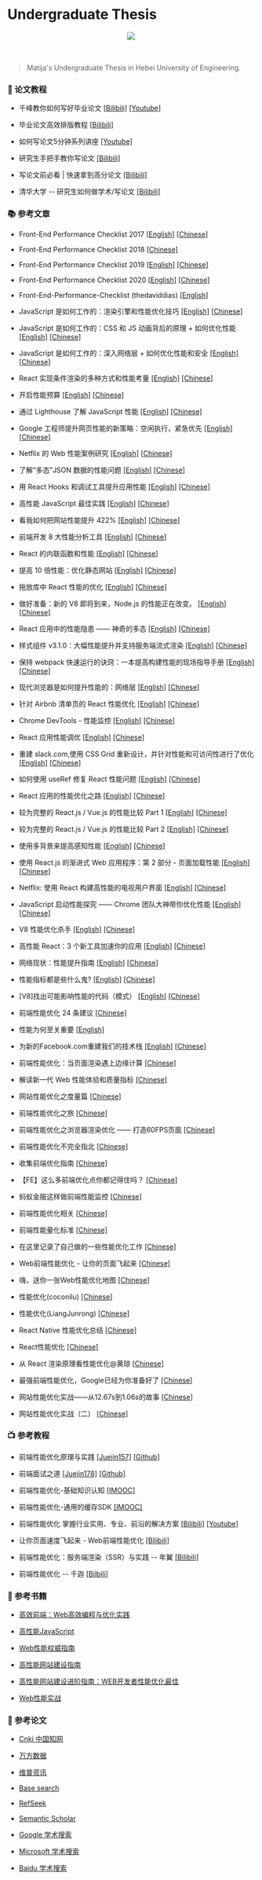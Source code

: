 # Undergraduate Thesis

<div align=center><img src="https://xn--wcso9o.xn--fiqs8s/images/e03ddd16cfb61df8a67107afb4166024.jpg"/></div>

<br>
<br>

> Matija's Undergraduate Thesis in Hebei University of Engineering.

### 📰 论文教程

 - 千峰教你如何写好毕业论文 [[Bilibili]](https://www.bilibili.com/video/BV1Gb411g73P) [[Youtube]](https://www.youtube.com/playlist?list=PLwDQt7s1o9J7hn46H0aA6Io0fNV9q5ddk)
 
 - 毕业论文高效排版教程 [[Bilibili]](https://www.bilibili.com/video/BV1hJ41157nT)
 
 - 如何写论文5分钟系列讲座 [[Youtube]](https://www.youtube.com/playlist?list=PLCv-pdXpV6AgnZJd7AcaitvOrgwXbVF9a)
 
 - 研究生手把手教你写论文 [[Bilibili]](https://www.bilibili.com/video/BV1KJ411R7Y8)
 
 - 写论文前必看 | 快速拿到高分论文 [[Bilibili]](https://www.bilibili.com/video/BV13J41197yK)
 
 - 清华大学 -- 研究生如何做学术/写论文 [[Bilibili]](https://www.bilibili.com/video/BV1vE411J7mG)


### 📚 参考文章

 - Front-End Performance Checklist 2017 [[English]](https://www.smashingmagazine.com/2016/12/front-end-performance-checklist-2017-pdf-pages/) [[Chinese]](https://mp.weixin.qq.com/s/g4_XfZR81_L29G2q3ue4aw)
 
 - Front-End Performance Checklist 2018 [[Chinese]](https://github.com/xitu/gold-miner/blob/master/TODO/front-end-performance-checklist-2018-1.md)
 
 - Front-End Performance Checklist 2019 [[English]](https://www.smashingmagazine.com/2019/01/front-end-performance-checklist-2019-pdf-pages/) [[Chinese]](https://github.com/xitu/gold-miner/blob/master/TODO1/front-end-performance-checklist-2019-pdf-pages-1.md)

 - Front-End Performance Checklist 2020 [[English]](https://www.smashingmagazine.com/2020/01/front-end-performance-checklist-2020-pdf-pages/) [[Chinese]](https://mp.weixin.qq.com/s/rPnRfsIlGwAZIm2yNAdUzg)
 
 - Front-End-Performance-Checklist (thedaviddias)  [[English]](https://github.com/thedaviddias/Front-End-Performance-Checklist)
 
 - JavaScript 是如何工作的：渲染引擎和性能优化技巧 [[English]](https://blog.sessionstack.com/how-javascript-works-the-rendering-engine-and-tips-to-optimize-its-performance-7b95553baeda?gi=c780592644ad) [[Chinese]](https://github.com/xitu/gold-miner/blob/master/TODO1/how-javascript-works-the-rendering-engine-and-tips-to-optimize-its-performance.md)
 
 - JavaScript 是如何工作的：CSS 和 JS 动画背后的原理 + 如何优化性能 [[English]](https://blog.sessionstack.com/how-javascript-works-under-the-hood-of-css-and-js-animations-how-to-optimize-their-performance-db0e79586216) [[Chinese]](https://github.com/xitu/gold-miner/blob/master/TODO1/how-javascript-works-under-the-hood-of-css-and-js-animations-how-to-optimize-their-performance.md)

 - JavaScript 是如何工作的：深入网络层 + 如何优化性能和安全 [[English]](https://blog.sessionstack.com/how-javascript-works-inside-the-networking-layer-how-to-optimize-its-performance-and-security-f71b7414d34c) [[Chinese]](https://github.com/xitu/gold-miner/blob/master/TODO1/how-javascript-works-inside-the-networking-layer-how-to-optimize-its-performance-and-security.md)

 - React 实现条件渲染的多种方式和性能考量 [[English]](https://blog.logrocket.com/conditional-rendering-in-react-c6b0e5af381e/) [[Chinese]](https://github.com/xitu/gold-miner/blob/master/TODO1/conditional-rendering-in-react.md)

 - 开启性能预算 [[English]](https://medium.com/@addyosmani/start-performance-budgeting-dabde04cf6a3) [[Chinese]](https://github.com/xitu/gold-miner/blob/master/TODO1/start-performance-budgeting.md)
 - 通过 Lighthouse 了解 JavaScript 性能 [[English]](https://dev.to/addyosmani/shine-a-light-on-javascript-performance-with-lighthouse-1opf) [[Chinese]](https://github.com/xitu/gold-miner/blob/master/TODO1/shine-a-light-on-javascript-performance-with-lighthouse-1opf.md)
 - Google 工程师提升网页性能的新策略：空闲执行，紧急优先 [[English]](https://philipwalton.com/articles/idle-until-urgent/?utm_source=mybridge&utm_medium=blog&utm_campaign=read_more) [[Chinese]](https://github.com/xitu/gold-miner/blob/master/TODO1/idle-until-urgent.md)

 - Netflix 的 Web 性能案例研究 [[English]](https://medium.com/dev-channel/a-netflix-web-performance-case-study-c0bcde26a9d9) [[Chinese]](https://github.com/xitu/gold-miner/blob/master/TODO1/a-netflix-web-performance-case-study.md)

 - 了解“多态”JSON 数据的性能问题 [[English]](https://medium.com/wolfram-developers/understanding-a-performance-issue-with-polymorphic-json-data-e7e4cd079be0) [[Chinese]](https://github.com/xitu/gold-miner/blob/master/TODO1/understanding-a-performance-issue-with-polymorphic-json-data.md)
 
 - 用 React Hooks 和调试工具提升应用性能 [[English]](https://medium.com/clever-franke/increase-your-apps-performance-with-react-hooks-and-the-react-dev-tools-bfa67e72299c) [[Chinese]](https://github.com/xitu/gold-miner/blob/master/TODO1/increase-your-apps-performance-with-react-hooks-and-the-react-dev-tools.md)

 - 高性能 JavaScript 最佳实践 [[English]](https://levelup.gitconnected.com/performant-javascript-best-practices-c5a49a357e46) [[Chinese]](https://github.com/xitu/gold-miner/blob/master/TODO1/performant-javascript-best-practices.md)
 
 - 看我如何把网站性能提升 422% [[English]](https://blog.bitsrc.io/how-i-increased-our-web-performance-by-422-84e4997132ff) [[Chinese]](https://github.com/xitu/gold-miner/blob/master/article/2020/how-i-increased-our-web-performance-by-422.md)

 - 前端开发 8 大性能分析工具 [[English]](https://blog.bitsrc.io/performance-analysis-tools-for-front-end-development-a7b3c1488876) [[Chinese]](https://github.com/xitu/gold-miner/blob/master/article/2020/performance-analysis-tools-for-front-end-development.md)
 
 - React 的内联函数和性能 [[English]](https://cdb.reacttraining.com/react-inline-functions-and-performance-bdff784f5578) [[Chinese]](https://github.com/xitu/gold-miner/blob/master/TODO1/react-inline-functions-and-performance.md)
 
 - 提高 10 倍性能：优化静态网站 [[English]](https://hackernoon.com/optimizing-a-static-site-d5ab6899f249) [[Chinese]](https://github.com/xitu/gold-miner/blob/master/TODO1/optimizing-a-static-site.md)
 
 - 拖放库中 React 性能的优化 [[English]](https://medium.com/@alexandereardon/dragging-react-performance-forward-688b30d40a33) [[Chinese]](https://github.com/xitu/gold-miner/blob/master/TODO/dragging-react-performance-forward.md)
 
 - 做好准备：新的 V8 即将到来，Node.js 的性能正在改变。 [[English]](https://medium.com/the-node-js-collection/get-ready-a-new-v8-is-coming-node-js-performance-is-changing-46a63d6da4de) [[Chinese]](https://github.com/xitu/gold-miner/blob/master/TODO/get-ready-a-new-v8-is-coming-node-js-performance-is-changing.md)
 
 - React 应用中的性能隐患 —— 神奇的多态 [[English]](https://medium.com/@bmeurer/surprising-polymorphism-in-react-applications-63015b50abc) [[Chinese]](https://github.com/xitu/gold-miner/blob/master/TODO/surprising-polymorphism-in-react-applications.md)
 
 - 样式组件 v3.1.0：大幅性能提升并支持服务端流式渲染 [[English]](https://medium.com/styled-components/v3-1-0-such-perf-wow-many-streams-c45c434dbd03) [[Chinese]](https://github.com/xitu/gold-miner/blob/master/TODO/v3-1-0-such-perf-wow-many-streams.md)
 
 - 保持 webpack 快速运行的诀窍：一本提高构建性能的现场指导手册 [[English]](https://slack.engineering/keep-webpack-fast-a-field-guide-for-better-build-performance-f56a5995e8f1) [[Chinese]](https://github.com/xitu/gold-miner/blob/master/TODO/keep-webpack-fast-a-field-guide-for-better-build-performance.md)
 
 - 现代浏览器是如何提升性能的：网络层 [[English]](https://blog.sessionstack.com/how-modern-web-browsers-accelerate-performance-the-networking-layer-f6efaf7bfcf4) [[Chinese]](https://github.com/xitu/gold-miner/blob/master/TODO/how-modern-web-browsers-accelerate-performance-the-networking-layer.md)

 - 针对 Airbnb 清单页的 React 性能优化 [[English]](https://medium.com/airbnb-engineering/recent-web-performance-fixes-on-airbnb-listing-pages-6cd8d93df6f4) [[Chinese]](https://github.com/xitu/gold-miner/blob/master/TODO/recent-web-performance-fixes-on-airbnb-listing-pages.md)
 
 - Chrome DevTools - 性能监控 [[English]](https://hospodarets.com/chrome-devtools-performance-monitor?utm_source=SitePoint&utm_medium=email&utm_campaign=Versioning) [[Chinese]](https://github.com/xitu/gold-miner/blob/master/TODO/chrome-devtools-performance-monitor.md)
 
 - React 应用性能调优 [[English]](https://codeburst.io/performance-tuning-a-react-application-f480f46dc1a2) [[Chinese]](https://github.com/xitu/gold-miner/blob/master/TODO/performance-tuning-a-react-application.md)
 
 - 重建 slack.com,使用 CSS Grid 重新设计，并针对性能和可访问性进行了优化 [[English]](https://slack.engineering/rebuilding-slack-com-b124c405c193) [[Chinese]](https://github.com/xitu/gold-miner/blob/master/TODO/rebuilding-slack-com.md)
 
 - 如何使用 useRef 修复 React 性能问题 [[English]](https://medium.com/better-programming/how-to-useref-to-fix-react-performance-issues-4d92a8120c09) [[Chinese]](https://github.com/xitu/gold-miner/blob/master/article/2020/how-to-useref-to-fix-react-performance-issues.md)
 
 - React 应用的性能优化之路 [[English]](http://gold.xitu.io/entry/574574102b51e900697b3817) [[Chinese]](https://github.com/xitu/gold-miner/blob/master/TODO/performance-optimisations-for-react-applications.md)
 
 - 较为完整的 React.js / Vue.js 的性能比较 Part 1 [[English]](https://engineering.footballradar.com/from-a-react-point-of-vue-comparing-reactjs-to-vuejs-for-dynamic-tabular-data/) [[Chinese]](https://github.com/datablestorm/gold-miner/blob/master/TODO/from-a-react-point-of-vue-comparing-reactjs-to-vuejs-for-dynamic-tabular-data.md)
 
 - 较为完整的 React.js / Vue.js 的性能比较 Part 2 [[English]](https://engineering.footballradar.com/a-fairer-vue-of-react-comparing-react-to-vue-for-dynamic-tabular-data-part-2/) [[Chinese]](https://github.com/xitu/gold-miner/blob/master/TODO/a-fairer-vue-of-react-comparing-react-to-vue-for-dynamic-tabular-data-part-2.md)
 
 - 使用多背景来提高感知性能 [[English]](http://csswizardry.com/2016/10/improving-perceived-performance-with-multiple-background-images/) [[Chinese]](https://github.com/xitu/gold-miner/blob/master/TODO/improving-perceived-performance-with-multiple-background-images.md)
 
 - 使用 React.js 的渐进式 Web 应用程序：第 2 部分 - 页面加载性能 [[English]](https://medium.com/@addyosmani/progressive-web-apps-with-react-js-part-2-page-load-performance-33b932d97cf2#.o0f4vf64s) [[Chinese]](https://juejin.cn/post/6844903454591172622)
 
 - Netflix: 使用 React 构建高性能的电视用户界面 [[English]](http://techblog.netflix.com/2017/01/crafting-high-performance-tv-user.html) [[Chinese]](https://github.com/xitu/gold-miner/blob/master/TODO/crafting-high-performance-tv-user.md)
 
 - JavaScript 启动性能探究 —— Chrome 团队大神带你优化性能 [[English]](https://medium.com/reloading/javascript-start-up-performance-69200f43b201#.f2ifedbt2) [[Chinese]](https://github.com/xitu/gold-miner/blob/master/TODO/javascript-start-up-performance.md)
 
 - V8 性能优化杀手 [[English]](https://github.com/petkaantonov/bluebird/wiki/Optimization-killers) [[Chinese]](https://juejin.cn/post/6844903486077812743)
 
 - 高性能 React：3 个新工具加速你的应用 [[English]](https://medium.freecodecamp.org/make-react-fast-again-tools-and-techniques-for-speeding-up-your-react-app-7ad39d3c1b82)
 [[Chinese]](https://github.com/xitu/gold-miner/blob/master/TODO/make-react-fast-again-tools-and-techniques-for-speeding-up-your-react-app.md)
 
 - 网络现状：性能提升指南 [[English]](https://medium.com/@fox/talk-the-state-of-the-web-3e12f8e413b3) [[Chinese]](https://github.com/xitu/gold-miner/blob/master/TODO/talk-the-state-of-the-web.md)
 
 - 性能指标都是些什么鬼? [[English]](https://codeburst.io/performance-metrics-whats-this-all-about-1128461ad6b) [[Chinese]](https://github.com/xitu/gold-miner/blob/master/TODO/performance-metrics-whats-this-all-about.md)
 
 - [V8]找出可能影响性能的代码（模式） [[English]](https://www.netguru.co/blog/tracing-patterns-hinder-performance) [[Chinese]](https://github.com/xitu/gold-miner/blob/master/TODO/tracing-patterns-hinder-performance.md)
 
 - 前端性能优化 24 条建议 [[Chinese]](https://segmentfault.com/a/1190000022205291)
 
 - 性能为何至关重要 [[English]](https://web.dev/why-speed-matters/)
 
 - 为新的Facebook.com重建我们的技术栈 [[English]](https://engineering.fb.com/2020/05/08/web/facebook-redesign/) [[Chinese]](https://www.yuque.com/docs/share/6aee9dd5-da3f-462b-b4bd-caec0ec6f60e)
 
 - 前端性能优化：当页面渲染遇上边缘计算 [[Chinese]](https://developer.aliyun.com/article/762599)
 
 - 解读新一代 Web 性能体验和质量指标 [[Chinese]](https://juejin.cn/post/6844904168591736846)
 
 - 网站性能优化之度量篇 [[Chinese]](https://blog.liyaodong.com/posts/website-performance-metrics/)
 
 - 前端性能优化之旅 [[Chinese]](https://alienzhou.github.io/fe-performance-journey/)
 
 - 前端性能优化之浏览器渲染优化 —— 打造60FPS页面 [[Chinese]](https://github.com/fi3ework/blog/issues/9)
 
 - 前端性能优化不完全指北 [[Chinese]](https://github.com/SunshowerC/blog/issues/9)
 
 - 收集前端优化指南 [[Chinese]](https://github.com/vue3/vue3-News/issues/8)
 
 - 【FE】这么多前端优化点你都记得住吗？ [[Chinese]](https://github.com/zwwill/blog/issues/1)
 
 - 蚂蚁金服这样做前端性能监控 [[Chinese]](https://github.com/ricosmall/mirror/issues/9)
 
 - 前端性能优化相关 [[Chinese]](https://github.com/wy-ei/notebook/issues/34)
 
 - 前端性能量化标准 [[Chinese]](https://github.com/frontend9/fe9-library/issues/7)
 
 - 在这里记录了自己做的一些性能优化工作 [[Chinese]](https://github.com/leoyb/web-performance-optimization)
 
 - Web前端性能优化 - 让你的页面飞起来 [[Chinese]](https://supremeyh.github.io/2019/06/25/Web%E5%89%8D%E7%AB%AF%E6%80%A7%E8%83%BD%E4%BC%98%E5%8C%96-%E8%AE%A9%E4%BD%A0%E7%9A%84%E9%A1%B5%E9%9D%A2%E9%A3%9E%E8%B5%B7%E6%9D%A5/)
 
 - 嗨，送你一张Web性能优化地图 [[Chinese]](https://github.com/berwin/Blog/issues/23)
 
 - 性能优化(coconilu) [[Chinese]](https://github.com/coconilu/Blog/issues/167)
 
 - 性能优化(LiangJunrong) [[Chinese]](https://github.com/LiangJunrong/document-library/blob/master/%E7%B3%BB%E5%88%97-%E9%9D%A2%E8%AF%95%E8%B5%84%E6%96%99/%E6%B5%8F%E8%A7%88%E5%99%A8/%E6%80%A7%E8%83%BD%E4%BC%98%E5%8C%96.md)
 
 - React Native 性能优化总结 [[Chinese]](https://github.com/amandakelake/blog/issues/49)
 
 - React性能优化 [[Chinese]](https://github.com/aermin/blog/issues/84)
 
 - 从 React 渲染原理看性能优化@黄琼 [[Chinese]](https://github.com/yanyue404/blog/issues/50)
 
 - 最强前端性能优化，Google已经为你准备好了 [[Chinese]](https://zhuanlan.zhihu.com/p/67134654)
 
 - 网站性能优化实战——从12.67s到1.06s的故事 [[Chinese]](https://imweb.io/topic/5b6fd3c13cb5a02f33c013bd)
 
 - 网站性能优化实战（二） [[Chinese]](https://imweb.io/topic/5b4d417eee0c3b0779df96d9)
 
 
### 📺 参考教程

 - 前端性能优化原理与实践 [[Juejin157]](https://juejin.cn/book/6844733750048210957) [[Github]](https://github.com/Turtix/juejinxiaoce/tree/master/%E6%8E%98%E9%87%91%E5%B0%8F%E5%86%8C/%E5%89%8D%E7%AB%AF%E6%80%A7%E8%83%BD%E4%BC%98%E5%8C%96%E5%8E%9F%E7%90%86%E4%B8%8E%E5%AE%9E%E8%B7%B5)
 
 - 前端面试之道 [[Juejin178]](https://juejin.cn/book/6844733763675488269) [[Github]](https://github.com/Turtix/juejinxiaoce/tree/master/%E6%8E%98%E9%87%91%E5%B0%8F%E5%86%8C/%E5%89%8D%E7%AB%AF%E9%9D%A2%E8%AF%95%E4%B9%8B%E9%81%93)
 
 - 前端性能优化-基础知识认知 [[IMOOC]](https://www.imooc.com/learn/580)
 
 - 前端性能优化-通用的缓存SDK [[IMOOC]](https://www.imooc.com/learn/866)
 
 - 前端性能优化 掌握行业实用、专业、前沿的解决方案 [[Bilibili]](https://www.bilibili.com/video/BV1uK4y1L7jR/) [[Youtube]](https://www.youtube.com/playlist?list=PL_Ykv8s0Hist_0Hen84jYImp3t9gjTrmf)
 
 - 让你页面速度飞起来 - Web前端性能优化 [[Bilibili]](https://www.bilibili.com/video/BV1Ba4y1W7MM/)
 
 - 前端性能优化：服务端渲染（SSR）与实践 -- 年翼 [[Bilibili]](https://www.bilibili.com/video/BV1tZ4y1G7Ue)
 
 - 前端性能优化 -- 千迦 [[Bilbili]](https://www.bilibili.com/video/BV1XZ4y1G72E)

### 📝 参考书籍

 - [高效前端：Web高效编程与优化实践](https://book.douban.com/subject/30170670/)
 
 - [高性能JavaScript](https://github.com/woai3c/recommended-books/blob/master/%E5%89%8D%E7%AB%AF/%E9%AB%98%E6%80%A7%E8%83%BDJavaScript.pdf)
 
 - [Web性能权威指南](https://github.com/woai3c/recommended-books/blob/master/%E5%89%8D%E7%AB%AF/Web%E6%80%A7%E8%83%BD%E6%9D%83%E5%A8%81%E6%8C%87%E5%8D%97.pdf)
 
 - [高性能网站建设指南](https://github.com/woai3c/recommended-books/blob/master/%E5%89%8D%E7%AB%AF/%E9%AB%98%E6%80%A7%E8%83%BD%E7%BD%91%E7%AB%99%E5%BB%BA%E8%AE%BE%E6%8C%87%E5%8D%97.pdf)
 
 - [高性能网站建设进阶指南：WEB开发者性能优化最佳](https://github.com/sqhtiamo/web-frontend-performance/blob/master/book/%E9%AB%98%E6%80%A7%E8%83%BD%E7%BD%91%E7%AB%99%E5%BB%BA%E8%AE%BE%E8%BF%9B%E9%98%B6%E6%8C%87%E5%8D%97%EF%BC%9AWEB%E5%BC%80%E5%8F%91%E8%80%85%E6%80%A7%E8%83%BD%E4%BC%98%E5%8C%96%E6%9C%80%E4%BD%B3.pdf)
 
 - [Web性能实战](https://www.ituring.com.cn/book/2011)
 
### 📠 参考论文

 - [Cnki 中国知网](https://www.cnki.net/)
 
 - [万方数据](http://www.wanfangdata.com.cn/index.html)
 
 - [维普资讯](http://www.cqvip.com/)
 
 - [Base search](https://www.base-search.net/)
 
 - [RefSeek](https://www.refseek.com/)
 
 - [Semantic Scholar](https://www.semanticscholar.org/)
 
 - [Google 学术搜索](https://scholar.google.com/)
 
 - [Microsoft 学术搜索](https://academic.microsoft.com/home)
 
 - [Baidu 学术搜索](https://xueshu.baidu.com/)

